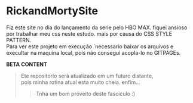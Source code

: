 # RickandMortySite
Fiz este site no dia do lançamento da serie pelo HBO MAX. fiquei ansioso por trabalhar meu css neste estudo. mais por causa do CSS STYLE PATTERN. <br>
Para ver este projeto em execução ´necessario baixar os arquivos e execultar na maquina local, pois não consegui acopla-lo no GITPAGEs.

**BETA CONTENT**

>Ete repositorio será atualizado em um futuro distante, <br>
>pois minha rotina atual esta muito cheia. enfim...<br>
>>Tnha um bom proveito deste fasciculo :)
